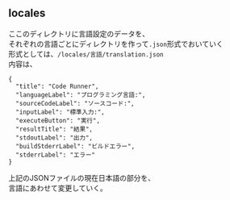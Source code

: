 ## locales
ここのディレクトリに言語設定のデータを、<br>
それぞれの言語ごとにディレクトリを作って```.json```形式でおいていく<br>
形式としては、```/locales/言語/translation.json```<br>
内容は、
```
{
  "title": "Code Runner",
  "languageLabel": "プログラミング言語:",
  "sourceCodeLabel": "ソースコード:",
  "inputLabel": "標準入力:",
  "executeButton": "実行",
  "resultTitle": "結果",
  "stdoutLabel": "出力",
  "buildStderrLabel": "ビルドエラー",
  "stderrLabel": "エラー"
}
```
上記のJSONファイルの現在日本語の部分を、<br>
言語にあわせて変更していく。
